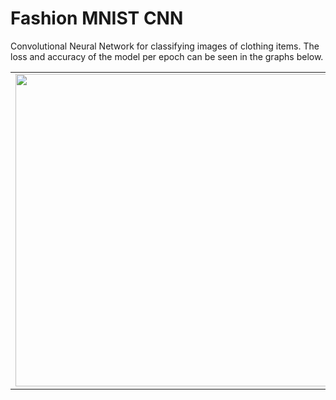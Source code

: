 # Fashion MNIST CNN
Convolutional Neural Network for classifying images of clothing items. The loss and accuracy of the model per epoch can be seen in the graphs below.
<table>
  <tr>
    <td><img src = "https://github.com/Nick-Cho/Fashion-MNIST-CNN/blob/main/loss_graph.png" width = "500"></td>
    <td><img src = "https://github.com/Nick-Cho/Fashion-MNIST-CNN/blob/main/accuracy_graph.png" width = "500"></td>
  </tr>
</table>
